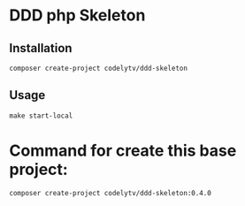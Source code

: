 # DDD php Skeleton

## Installation

`composer create-project codelytv/ddd-skeleton`

## Usage
`make start-local`

# Command for create this base project:
`composer create-project codelytv/ddd-skeleton:0.4.0`
